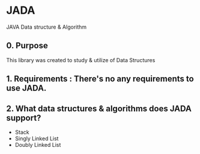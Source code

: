 # JADA
JAVA Data structure &amp; Algorithm

## 0. Purpose

This library was created to study & utilize of Data Structures

## 1. Requirements : There's no any requirements to use JADA.

## 2. What data structures & algorithms does JADA support?

- Stack
- Singly Linked List
- Doubly Linked List
